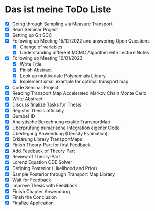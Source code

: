 # Das ist meine ToDo Liste

- [x] Going through Sampling via Measure Transport
- [x] Read Seminar Project
- [x] Setting up Git SCC
- [x] Following up Meeting 15/12/2022 and answering Open Questions
    - [x] Change of variables
    - [x] Understanding different MCMC Algorithm with Lecture Notes
- [x] Following up Meeting 16/01/2023
    - [x] Write Title
    - [x] Finish Abstract
    - [x] Look up multivariate Polynomials Library
    - [x] Implement small example for optimal transport map
- [x] Code Seminar Project
- [x] Reading Transport Map Accelerated Markov Chain Monte Carlo
- [x] Write Abstract
- [x] Discuss finalize Tasks for Thesis
- [x] Register Thesis officially
- [x] Gumbel 1D
- [x] Analytische Berechnung exakte TransportMap 
- [x] Überprüfung numerische Integration eigener Code
- [x] Überlegung Anwendung (Density Estimation)
- [x] Erklärung Library TransportMaps
- [x] Finish Theory-Part for first Feedback
- [x] Add Feedback of Theory Part
- [x] Review of Theory-Part
- [x] Lorenz Equation ODE Solver
- [x] Defining Posterior (Likelihood and Prior)
- [x] Sample Posterior through Transport Map Library
- [x] Wait for Feedback
- [x] Improve Thesis with Feedback
- [x] Finish Chapter Anwendung
- [x] Finsh the Conclusion
- [x] Finalize Application
